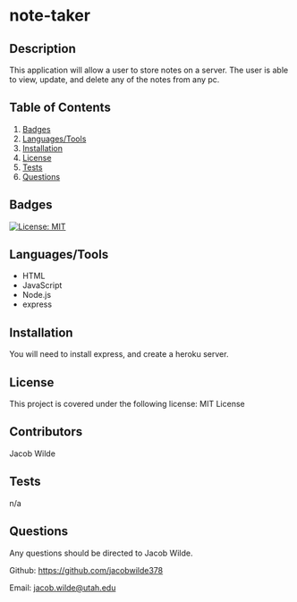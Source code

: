 # note-taker
## Description
This application will allow a user to store notes on a server.  The user is able to view, update, and delete any of the notes from any pc.  

## Table of Contents
1. [Badges](#Badges)
2. [Languages/Tools](#Languages/Tools)
3. [Installation](#Installation)
4. [License](#License)
5. [Tests](#Tests)
6. [Questions](#Questions)


## Badges

[![License: MIT](https://img.shields.io/badge/License-MIT-yellow.svg)](https://opensource.org/licenses/MIT)  

## Languages/Tools
* HTML
* JavaScript
* Node.js
* express

## Installation
You will need to install express, and create a heroku server.  

## License
This project is covered under the following license:  MIT License

## Contributors
Jacob Wilde

## Tests
n/a

## Questions
Any questions should be directed to Jacob Wilde.

Github:  https://github.com/jacobwilde378

Email:  jacob.wilde@utah.edu
